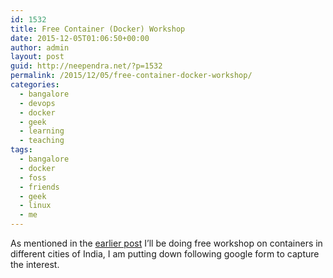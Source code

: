 ```yaml
---
id: 1532
title: Free Container (Docker) Workshop
date: 2015-12-05T01:06:50+00:00
author: admin
layout: post
guid: http://neependra.net/?p=1532
permalink: /2015/12/05/free-container-docker-workshop/
categories:
  - bangalore
  - devops
  - docker
  - geek
  - learning
  - teaching
tags:
  - bangalore
  - docker
  - foss
  - friends
  - geek
  - linux
  - me
---
```

As mentioned in the [earlier post](http://neependra.net/?p=1517) I&#8217;ll be doing free workshop on containers in different cities of India, I am putting down following google form to capture the interest.